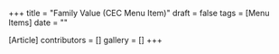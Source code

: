 +++
title = "Family Value (CEC Menu Item)"
draft = false
tags = [Menu Items]
date = ""

[Article]
contributors = []
gallery = []
+++